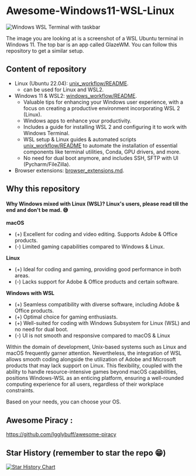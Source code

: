# Awesome-Windows11-WSL-Linux
![Windows WSL Terminal with taskbar](windows_wsl_terminal_taskbar.png)

The image you are looking at is a screenshot of a WSL Ubuntu terminal in Windows 11. The top bar is an app called GlazeWM.
You can follow this repository to get a similar setup.

## Content of repository
- Linux (Ubuntu 22.04): [unix_workflow/README](windows_workflow_unix_workflow_README.md).
  - can be used for Linux and WSL2.
- Windows 11 & WSL2: [windows_workflow/README](windows_workflow_windows_workflow_README.md).
   - Valuable tips for enhancing your Windows user experience, with a focus on creating a productive environment incorporating WSL 2 (Linux).
   - Windows apps to enhance your productivity.
   - Includes a guide for installing WSL 2 and configuring it to work with Windows Terminal.
   - WSL setup & Linux guides & automated scripts [unix_workflow/README](windows_workflow_unix_workflow_README.md) to automate the installation of essential components like terminal utilities, Conda, GPU drivers, and more.
   - No need for dual boot anymore, and includes SSH, SFTP with UI (Pycharm/FileZilla).
- Browser extensions: [browser_extensions.md](windows_workflow_browser_extensions.md).

## Why this repository
#### Why Windows mixed with Linux (WSL)? Linux's users, please read till the end and don't be mad. 😅
**macOS**
- (+) Excellent for coding and video editing. Supports Adobe & Office products.
- (-) Limited gaming capabilities compared to Windows & Linux.

**Linux**
- (+) Ideal for coding and gaming, providing good performance in both areas.
- (-) Lacks support for Adobe & Office products and certain software.

**Windows with WSL**
- (+) Seamless compatibility with diverse software, including Adobe & Office products.
- (+) Optimal choice for gaming enthusiasts.
- (+) Well-suited for coding with Windows Subsystem for Linux (WSL) and no need for dual boot.
- (-) UI is not smooth and responsive compared to macOS & Linux

Within the domain of development, Unix-based systems such as Linux and macOS frequently garner attention.
Nevertheless, the integration of WSL allows smooth coding alongside the utilization of Adobe and Microsoft products that
may lack support on Linux.
This flexibility, coupled with the ability to handle resource-intensive games beyond macOS
capabilities, positions Windows-WSL as an enticing platform, ensuring a well-rounded computing experience for all users,
regardless of their workplace constraints.

Based on your needs, you can choose your OS.

## Awesome Piracy :
https://github.com/Igglybuff/awesome-piracy


## Star History (remember to star the repo 😁)
[![Star History Chart](https://api.star-history.com/svg?repos=aminedjeghri/awesomewindows11&type=Date)](https://star-history.com/#aminedjeghri/awesomewindows11&Date)
